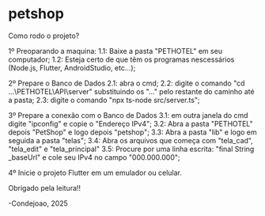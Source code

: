 # petshop

Como rodo o projeto?

1º Preoparando a maquina:
    1.1: Baixe a pasta "PETHOTEL" em seu computador;
    1.2: Esteja certo de que têm os programas nescessários (Node.js, Flutter, AndroidStudio, etc...);

2º Prepare o Banco de Dados
    2.1: abra o cmd;
    2.2: digite o comando "cd ...\PETHOTEL\API\server" substituindo os "..." pelo restante do caminho até a pasta;
    2.3: digite o comando "npx ts-node src/server.ts";
   

3º Prepare a conexão com o Banco de Dados
    3.1: em outra janela do cmd digite "ipconfig" e copie o "Endereço IPv4";
    3.2: Abra a pasta "PETHOTEL" depois "PetShop" e logo depois "petshop"; 
    3.3: Abra a pasta "lib" e logo em seguida a pasta "telas";
    3.4: Abra os arquivos que começa com "tela_cad", "tela_edit" e "tela_principal"
    3.5: Procure por uma linha escrita: "final String _baseUrl" e cole seu IPv4 no campo "000.000.000";

4º Inicie o projeto Flutter em um emulador ou celular.

Obrigado pela leitura!!

-Condejoao, 2025